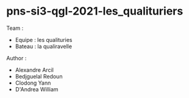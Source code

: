 # pns-si3-qgl-2021-les_qualituriers


Team : 
- Equipe : les qualituries
- Bateau : la qualiravelle

Author : 
- Alexandre Arcil
- Bedjguelal Redoun
- Clodong Yann
- D'Andrea William
